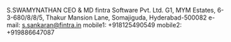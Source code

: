 S.SWAMYNATHAN
CEO & MD
fintra Software Pvt. Ltd.
G1, MYM Estates, 
6-3-680/8/8/5, Thakur Mansion Lane,
Somajiguda, Hyderabad-500082
e-mail: s.sankaran@fintra.in
mobile1: +918125490549
mobile2: +919886647087
